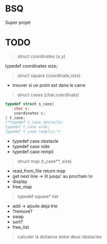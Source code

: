 # BSQ
Super projet
# TODO
> struct coordinates (x,y)

typedef coordinates size;

> struct square (coordinate,size)

- trouver si un point est dans le carre
> struct cases (char,coordinats)

```c
typedef struct s_case{
	char c;
	coordinates c;
} t_case;
/*typedef t_case obstacle;
typedef t_case vide;
typedef t_case remplis;*/
```
* typedef case obstacle
* typedef case vide
* typedef case rempli

> struct map (t_case**, size)

- read_from_file return map
- get next line -> lit jusqu' au prochain \n
- display
- free_map

> typedef square* list
- add -> ajoute deja trie
- ?remove?
- swap
- sort?
- free_list

> calculer la distance entre deux obstacles
